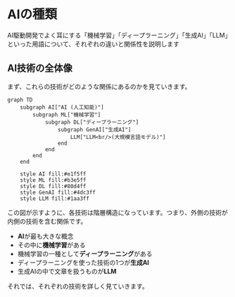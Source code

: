 # AIの種類

AI駆動開発でよく耳にする「機械学習」「ディープラーニング」「生成AI」「LLM」といった用語について、それぞれの違いと関係性を説明します

## AI技術の全体像

まず、これらの技術がどのような関係にあるのかを見ていきます。

```mermaid
graph TD
    subgraph AI["AI (人工知能)"]
        subgraph ML["機械学習"]
            subgraph DL["ディープラーニング"]
                subgraph GenAI["生成AI"]
                    LLM["LLM<br/>(大規模言語モデル)"]
                end
            end
        end
    end

    style AI fill:#e1f5ff
    style ML fill:#b3e5ff
    style DL fill:#80d4ff
    style GenAI fill:#4dc3ff
    style LLM fill:#1aa3ff
```

この図が示すように、各技術は階層構造になっています。つまり、外側の技術が内側の技術を含む関係です。

- **AI**が最も大きな概念
- その中に**機械学習**がある
- 機械学習の一種として**ディープラーニング**がある
- ディープラーニングを使った技術の1つが**生成AI**
- 生成AIの中で文章を扱うものが**LLM**

それでは、それぞれの技術を詳しく見ていきます。
